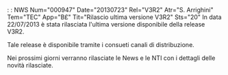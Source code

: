  :  : NWS Num="000947" Date="20130723" Rel="V3R2" Atr="S. Arrighini" Tem="TEC" App="B£" Tit="Rilascio ultima versione V3R2" Sts="20"
In data 22/07/2013 è stata rilasciata l'ultima versione disponibile della release V3R2.

Tale release è disponibile tramite i consueti canali di distribuzione.

Nei prossimi giorni verranno rilasciate le News e le NTI con i dettagli delle novità rilasciate.
